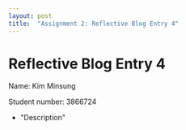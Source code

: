 ```yaml
---
layout: post
title:  "Assignment 2: Reflective Blog Entry 4"
---
```


# Reflective Blog Entry 4


Name: Kim Minsung

Student number: 3866724

- "Description"

